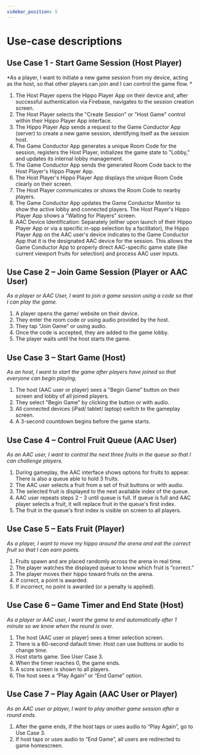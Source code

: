 ```yaml
---
sidebar_position: 5
---
```


# Use-case descriptions
## Use Case 1 - Start Game Session (Host Player) 
*As a player, I want to initiate a new game session from my device, acting as the host, so that other players can join and I can control the game flow. *
1. The Host Player opens the Hippo Player App on their device and, after successful authentication via Firebase, navigates to the session creation screen.
2. The Host Player selects the "Create Session" or "Host Game" control within their Hippo Player App interface.
3. The Hippo Player App sends a request to the Game Conductor App (server) to create a new game session, identifying itself as the session host.
4. The Game Conductor App generates a unique Room Code for the session, registers the Host Player, initializes the game state to "Lobby," and updates its internal lobby management.
5. The Game Conductor App sends the generated Room Code back to the Host Player's Hippo Player App.
6. The Host Player's Hippo Player App displays the unique Room Code clearly on their screen.
7. The Host Player communicates or shows the Room Code to nearby players.
8. The Game Conductor App updates the Game Conductor Monitor to show the active lobby and connected players. The Host Player's Hippo Player App shows a "Waiting for Players" screen.
9. AAC Device Identification: Separately (either upon launch of their Hippo Player App or via a specific in-app selection by a facilitator), the Hippo Player App on the AAC user's device indicates to the Game Conductor App that it is the designated AAC device for the session. This allows the Game Conductor App to properly direct AAC-specific game state (like current viewport fruits for selection) and process AAC user inputs.

## Use Case 2 – Join Game Session (Player or AAC User)
*As a player or AAC User, I want to join a game session using a code so that I can play the game.*

1. A player opens the game/ website on their device.
2. They enter the room code or using audio provided by the host.
3. They tap “Join Game” or using audio.
3. Once the code is accepted, they are added to the game lobby.
4. The player waits until the host starts the game.

## Use Case 3 – Start Game (Host)
*As an host, I want to start the game after players have joined so that everyone can begin playing.*

1. The host (AAC user or player) sees a "Begin Game” button on their screen and lobby of all joined players.
2. They select "Begin Game” by clicking the button or with audio.
3. All connected devices (iPad/ tablet/ laptop) switch to the gameplay screen.
4. A 3-second countdown begins before the game starts.

## Use Case 4 – Control Fruit Queue (AAC User)
*As an AAC user, I want to control the next three fruits in the queue so that I can challenge players.*

1. During gameplay, the AAC interface shows options for fruits to appear. There is also a queue able to hold 3 fruits.
2. The AAC user selects a fruit from a set of fruit buttons or with audio.
3. The selected fruit is displayed to the next available index of the queue. 
4. AAC user repeats steps 2 - 3 until queue is full. If queue is full and AAC player selects a fruit, it will replace fruit in the queue's first index. 
4. The fruit in the queue's first index is visible on screen to all players.

## Use Case 5 – Eats Fruit (Player)
*As a player, I want to move my hippo around the arena and eat the correct fruit so that I can earn points.*

1. Fruits spawn and are placed randomly across the arena in real time.
2. The player watches the displayed queue to know which fruit is “correct.”
3. The player moves their hippo toward fruits on the arena.
4. If correct, a point is awarded.
5. If incorrect, no point is awarded (or a penalty is applied).


## Use Case 6 – Game Timer and End State (Host)
*As a player or AAC user, I want the game to end automatically after 1 minute so we know when the round is over.*

1. The host (AAC user or player) sees a timer selection screen. 
2. There is a 60-second dafault timer. Host can use buttons or audio to change time.
3. Host starts game. See User Case 3.
4. When the timer reaches 0, the game ends.
5. A score screen is shown to all players.
6. The host sees a “Play Again” or “End Game” option.

## Use Case 7 – Play Again (AAC User or Player)
*As an AAC user or player, I want to play another game session after a round ends.*

1. After the game ends, if the host taps or uses audio to “Play Again”, go to Use Case 3. 
2. If host taps or uses audio to “End Game”, all users are redirected to game homescreen.
